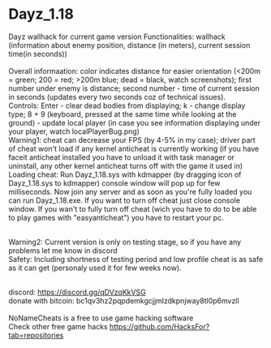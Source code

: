 # Dayz_1.18
Dayz wallhack for current game version
Functionalities: wallhack (information about enemy position, distance (in meters), current session time(in seconds))<br /><br />
Overall informaation: color indicates distance for easier orientation (<200m = green; 200 = red; >200m blue; dead = black, watch screenshots); first number under enemy is distance; second number - time of current session in seconds (updates every two seconds coz of technical issues).<br />
Controls: Enter - clear dead bodies from displaying; k - change display type; 8 + 9 (keyboard, pressed at the same time while looking at the ground) - update local player (in case you see information displaying under your player, watch localPlayerBug.png)<br />
Warning1: cheat can decrease your FPS (by 4-5% in my case); driver part of cheat won't load if any kernel anticheat is currently working (if you have faceit anticheat installed you have to unload it with task manager or uninstall, any other kernel anticheat turns off with the game it used in)<br />
Loading cheat: Run Dayz_1.18.sys with kdmapper (by dragging icon of Dayz_1.18.sys to kdmapper) console window will pop up for few milliseconds. Now join any server and as soon as you're fully loaded you can run Dayz_1.18.exe. If you want to turn off cheat just close console window. If you wan't to fully turn off cheat (wich you have to do to be able to play games with "easyanticheat") you have to restart your pc.<br /><br />

Warning2: Current version is only on testing stage, so if you have any problems let me know in discord<br />
Safety: Including shortness of testing period and low profile cheat is as safe as it can get (personaly used it for few weeks now).<br /><br />

discord: https://discord.gg/qDVzqKkVSG<br />
donate with bitcoin: bc1qv3hz2pqpdemkgcjjmlzdkpnjway8tl0p6mvzll<br /><br />
NoNameCheats is a free to use game hacking software<br />
Check other free game hacks https://github.com/HacksFor?tab=repositories<br />


